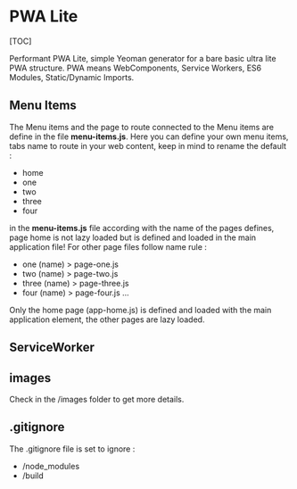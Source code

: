 PWA Lite
========
[TOC]

Performant PWA Lite, simple Yeoman generator for a bare basic ultra lite PWA structure. PWA 
means WebComponents, Service Workers, ES6 Modules, Static/Dynamic Imports. 

## Menu Items
The Menu items and the page to route connected to the Menu items are define in the file 
**menu-items.js**. Here you can define your own menu items, tabs name to route in your 
web content, keep in mind to rename the default : 

+ home 
+ one
+ two
+ three
+ four

in the **menu-items.js** file according with the name of the pages defines, page home is not 
lazy loaded but is defined and loaded in the main application file! For other page files follow
name rule : 

+ one (name)  >  page-one.js
+ two (name)  >  page-two.js
+ three (name)  >  page-three.js
+ four (name)  >  page-four.js
...

Only the home page (app-home.js) is defined and loaded with the main application element, 
the other pages are lazy loaded. 


## ServiceWorker

## images
Check in the /images folder to get more details.

## .gitignore
The .gitignore file is set to ignore :

+ /node_modules
+ /build